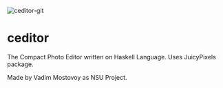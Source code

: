 ![ceditor-git](https://user-images.githubusercontent.com/32203382/112720196-7db23d00-8f2f-11eb-82a4-a8d0ad4bf160.png)
# ceditor
The Compact Photo Editor written on Haskell Language.
Uses JuicyPixels package.

Made by Vadim Mostovoy as NSU Project.